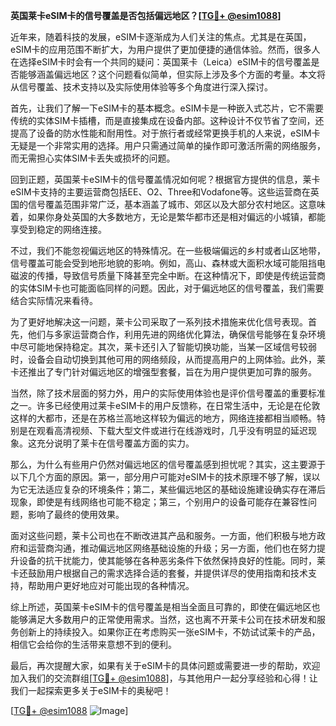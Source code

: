 **英国莱卡eSIM卡的信号覆盖是否包括偏远地区？[[TG💪+ @esim1088](https://t.me/s/esim1088)]**

近年来，随着科技的发展，eSIM卡逐渐成为人们关注的焦点。尤其是在英国，eSIM卡的应用范围不断扩大，为用户提供了更加便捷的通信体验。然而，很多人在选择eSIM卡时会有一个共同的疑问：英国莱卡（Leica）eSIM卡的信号覆盖是否能够涵盖偏远地区？这个问题看似简单，但实际上涉及多个方面的考量。本文将从信号覆盖、技术支持以及实际使用体验等多个角度进行深入探讨。

首先，让我们了解一下eSIM卡的基本概念。eSIM卡是一种嵌入式芯片，它不需要传统的实体SIM卡插槽，而是直接集成在设备内部。这种设计不仅节省了空间，还提高了设备的防水性能和耐用性。对于旅行者或经常更换手机的人来说，eSIM卡无疑是一个非常实用的选择。用户只需通过简单的操作即可激活所需的网络服务，而无需担心实体SIM卡丢失或损坏的问题。

回到正题，英国莱卡eSIM卡的信号覆盖情况如何呢？根据官方提供的信息，莱卡eSIM卡支持的主要运营商包括EE、O2、Three和Vodafone等。这些运营商在英国的信号覆盖范围非常广泛，基本涵盖了城市、郊区以及大部分农村地区。这意味着，如果你身处英国的大多数地方，无论是繁华都市还是相对偏远的小城镇，都能享受到稳定的网络连接。

不过，我们不能忽视偏远地区的特殊情况。在一些极端偏远的乡村或者山区地带，信号覆盖可能会受到地形地貌的影响。例如，高山、森林或大面积水域可能阻挡电磁波的传播，导致信号质量下降甚至完全中断。在这种情况下，即使是传统运营商的实体SIM卡也可能面临同样的问题。因此，对于偏远地区的信号覆盖，我们需要结合实际情况来看待。

为了更好地解决这一问题，莱卡公司采取了一系列技术措施来优化信号表现。首先，他们与多家运营商合作，利用先进的网络优化算法，确保信号能够在复杂环境中尽可能地保持稳定。其次，莱卡还引入了智能切换功能，当某一区域信号较弱时，设备会自动切换到其他可用的网络频段，从而提高用户的上网体验。此外，莱卡还推出了专门针对偏远地区的增强型套餐，旨在为用户提供更加可靠的服务。

当然，除了技术层面的努力外，用户的实际使用体验也是评价信号覆盖的重要标准之一。许多已经使用过莱卡eSIM卡的用户反馈称，在日常生活中，无论是在伦敦这样的大都市，还是在苏格兰高地这样较为偏远的地方，网络连接都相当顺畅。特别是在观看高清视频、下载大型文件或进行在线游戏时，几乎没有明显的延迟现象。这充分说明了莱卡在信号覆盖方面的实力。

那么，为什么有些用户仍然对偏远地区的信号覆盖感到担忧呢？其实，这主要源于以下几个方面的原因。第一，部分用户可能对eSIM卡的技术原理不够了解，误以为它无法适应复杂的环境条件；第二，某些偏远地区的基础设施建设确实存在滞后现象，即使是有线网络也可能不稳定；第三，个别用户的设备可能存在兼容性问题，影响了最终的使用效果。

面对这些问题，莱卡公司也在不断改进其产品和服务。一方面，他们积极与地方政府和运营商沟通，推动偏远地区网络基础设施的升级；另一方面，他们也在努力提升设备的抗干扰能力，使其能够在各种恶劣条件下依然保持良好的性能。同时，莱卡还鼓励用户根据自己的需求选择合适的套餐，并提供详尽的使用指南和技术支持，帮助用户更好地应对可能出现的各种情况。

综上所述，英国莱卡eSIM卡的信号覆盖是相当全面且可靠的，即使在偏远地区也能够满足大多数用户的正常使用需求。当然，这也离不开莱卡公司在技术研发和服务创新上的持续投入。如果你正在考虑购买一张eSIM卡，不妨试试莱卡的产品，相信它会给你的生活带来意想不到的便利。

最后，再次提醒大家，如果有关于eSIM卡的具体问题或需要进一步的帮助，欢迎加入我们的交流群组[[TG💪+ @esim1088](https://t.me/s/esim1088)]，与其他用户一起分享经验和心得！让我们一起探索更多关于eSIM卡的奥秘吧！

[[TG💪+ @esim1088](https://t.me/s/esim1088) ![Image](https://i.postimg.cc/4NQfJmqS/Snipaste-2025-05-13-00-14-12.png)]